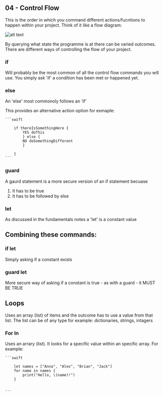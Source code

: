 ## 04 - Control Flow

This is the order in which you command different actions/fucntions to happen within your project. Think of it like a flow diagram: 

![alt text](https://blog.knockknockstuff.com/wp-content/uploads/2013/07/Dilemmas_Social_ONLINE_vert31.jpg "Logo Title Text 1")

By querying what state the programme is at there can be varied outcomes. There are different ways of controlling the flow of your project. 

### if
Will probably be the most common of all the control flow commands you will use. You simply ask 'if' a condition has been met or happened yet.  

### else
An 'else' most commonoly follows an 'if' 

This provides an alternative action option for exmaple:

    ```swift

        if thereIsSomethingHere {
            YES doThis 
            } else {
            NO doSomethingDifferent 
            }  

        }
    ```    

### guard 
A gaurd statement is a more secure version of an if statement becuase
1. It has to be true 
2. It has to be followed by else 

### let
As discussed in the fundamentals notes a 'let' is a constant value 

## Combining these commands: 

### if let 
Simply asking if a constant exists

### guard let
More secure way of asking if a constant is true - as with a guard - it MUST BE TRUE

## Loops
Uses an array (list) of items and the outcome has to use a value from that list. The list can be of any type for example: dictionaries, strings, intagers

### For In 
Uses an arrary (list). It looks for a specific value within an specific array. For example: 

    ```swift 

        let names = ["Anna", "Alex", "Brian", "Jack"]
        for name in names {
            print("Hello, \(name)!")
        }
    

    ```
